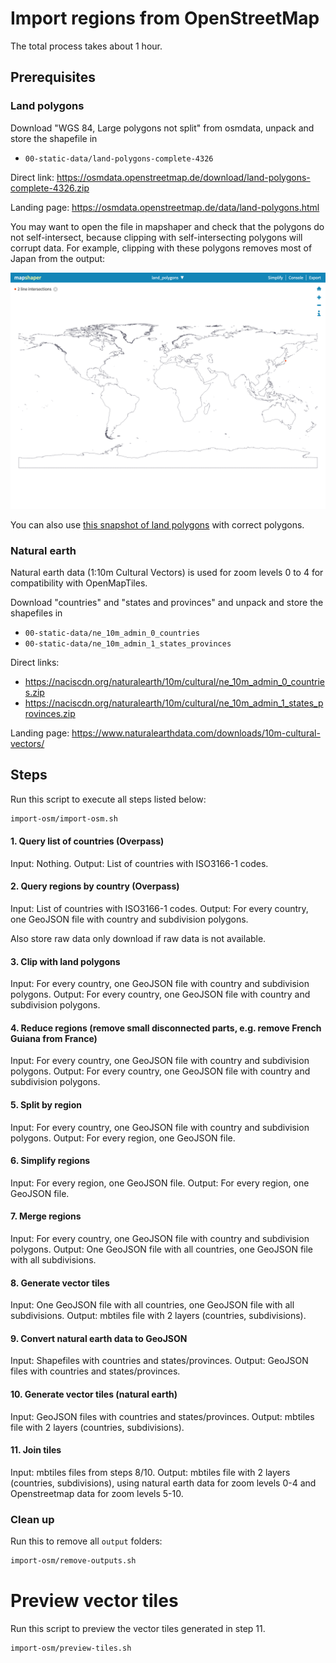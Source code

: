 # Import regions from OpenStreetMap

The total process takes about 1 hour.

## Prerequisites

### Land polygons

Download "WGS 84, Large polygons not split" from osmdata, unpack and store the shapefile in

- `00-static-data/land-polygons-complete-4326`

Direct link: https://osmdata.openstreetmap.de/download/land-polygons-complete-4326.zip

Landing page: https://osmdata.openstreetmap.de/data/land-polygons.html

You may want to open the file in mapshaper and check that the polygons do not self-intersect, because clipping with self-intersecting polygons will corrupt data. For example, clipping with these polygons removes most of Japan from the output:

<img src="screenshot_mapshaper.png" alt="Screenshot" width="640">

You can also use
[this snapshot of land polygons](https://nzz-q-assets-stage.s3.amazonaws.com/q-locator-map/land-polygons-complete-4326_2019-11-18.zip)
with correct polygons.

### Natural earth

Natural earth data (1:10m Cultural Vectors) is used for zoom levels 0 to 4 for compatibility with OpenMapTiles.

Download "countries" and "states and provinces" and unpack and store the shapefiles in

- `00-static-data/ne_10m_admin_0_countries`
- `00-static-data/ne_10m_admin_1_states_provinces`

Direct links:

- https://naciscdn.org/naturalearth/10m/cultural/ne_10m_admin_0_countries.zip
- https://naciscdn.org/naturalearth/10m/cultural/ne_10m_admin_1_states_provinces.zip

Landing page: https://www.naturalearthdata.com/downloads/10m-cultural-vectors/

## Steps

Run this script to execute all steps listed below:

```bash
import-osm/import-osm.sh
```

#### 1. Query list of countries (Overpass)

Input: Nothing.
Output: List of countries with ISO3166-1 codes.

#### 2. Query regions by country (Overpass)

Input: List of countries with ISO3166-1 codes.
Output: For every country, one GeoJSON file with country and subdivision polygons.

Also store raw data only download if raw data is not available.

#### 3. Clip with land polygons

Input: For every country, one GeoJSON file with country and subdivision polygons.
Output: For every country, one GeoJSON file with country and subdivision polygons.

#### 4. Reduce regions (remove small disconnected parts, e.g. remove French Guiana from France)

Input: For every country, one GeoJSON file with country and subdivision polygons.
Output: For every country, one GeoJSON file with country and subdivision polygons.

#### 5. Split by region

Input: For every country, one GeoJSON file with country and subdivision polygons.
Output: For every region, one GeoJSON file.

#### 6. Simplify regions

Input: For every region, one GeoJSON file.
Output: For every region, one GeoJSON file.

#### 7. Merge regions

Input: For every country, one GeoJSON file with country and subdivision polygons.
Output: One GeoJSON file with all countries, one GeoJSON file with all subdivisions.

#### 8. Generate vector tiles

Input: One GeoJSON file with all countries, one GeoJSON file with all subdivisions.
Output: mbtiles file with 2 layers (countries, subdivisions).

#### 9. Convert natural earth data to GeoJSON

Input: Shapefiles with countries and states/provinces.
Output: GeoJSON files with countries and states/provinces.

#### 10. Generate vector tiles (natural earth)

Input: GeoJSON files with countries and states/provinces.
Output: mbtiles file with 2 layers (countries, subdivisions).

#### 11. Join tiles

Input: mbtiles files from steps 8/10.
Output: mbtiles file with 2 layers (countries, subdivisions), using natural earth data for zoom levels 0-4 and Openstreetmap data for zoom levels 5-10.

### Clean up

Run this to remove all `output` folders:

```bash
import-osm/remove-outputs.sh
```

# Preview vector tiles

Run this script to preview the vector tiles generated in step 11.

```bash
import-osm/preview-tiles.sh
```
